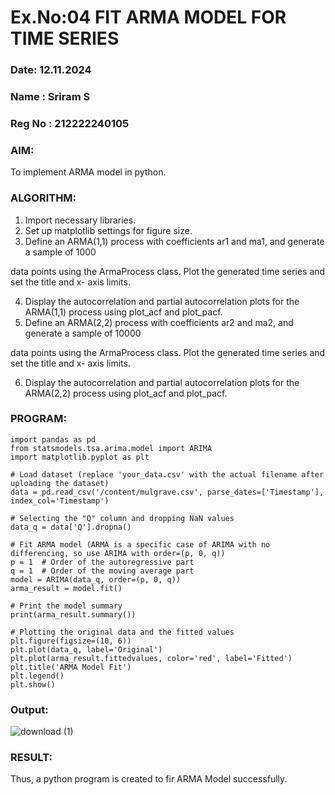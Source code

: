 # Ex.No:04   FIT ARMA MODEL FOR TIME SERIES
### Date: 12.11.2024
### Name : Sriram S
### Reg No : 212222240105
### AIM:
To implement ARMA model in python.
### ALGORITHM:
1. Import necessary libraries.
2. Set up matplotlib settings for figure size.
3. Define an ARMA(1,1) process with coefficients ar1 and ma1, and generate a sample of 1000

data points using the ArmaProcess class. Plot the generated time series and set the title and x-
axis limits.

4. Display the autocorrelation and partial autocorrelation plots for the ARMA(1,1) process using
plot_acf and plot_pacf.
5. Define an ARMA(2,2) process with coefficients ar2 and ma2, and generate a sample of 10000

data points using the ArmaProcess class. Plot the generated time series and set the title and x-
axis limits.

6. Display the autocorrelation and partial autocorrelation plots for the ARMA(2,2) process using
plot_acf and plot_pacf.
### PROGRAM:
```
import pandas as pd
from statsmodels.tsa.arima.model import ARIMA
import matplotlib.pyplot as plt

# Load dataset (replace 'your_data.csv' with the actual filename after uploading the dataset)
data = pd.read_csv('/content/mulgrave.csv', parse_dates=['Timestamp'], index_col='Timestamp')

# Selecting the "Q" column and dropping NaN values
data_q = data['Q'].dropna()

# Fit ARMA model (ARMA is a specific case of ARIMA with no differencing, so use ARIMA with order=(p, 0, q))
p = 1  # Order of the autoregressive part
q = 1  # Order of the moving average part
model = ARIMA(data_q, order=(p, 0, q))
arma_result = model.fit()

# Print the model summary
print(arma_result.summary())

# Plotting the original data and the fitted values
plt.figure(figsize=(10, 6))
plt.plot(data_q, label='Original')
plt.plot(arma_result.fittedvalues, color='red', label='Fitted')
plt.title('ARMA Model Fit')
plt.legend()
plt.show()
```
### Output:

![download (1)](https://github.com/user-attachments/assets/49a9e7e0-7ff2-4395-9438-03db81990fa7)

### RESULT:
Thus, a python program is created to fir ARMA Model successfully.
